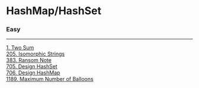 # HashMap/HashSet

### Easy
---
[1. Two Sum](solutions/0001-Two%20Sum.md)</br>
[205. Isomorphic Strings](solutions/0205-Isomorphic%20Strings.md)</br>
[383. Ransom Note](solutions/0383-Ransom%20Note.md)</br>
[705. Design HashSet](solutions/0705-Design%20HashSet.md)</br>
[706. Design HashMap](solutions/0706-Design%20HashMap.md)</br>
[1189. Maximum Number of Balloons](solutions/1189-Maximum%20Number%20of%20Balloons.md)</br>